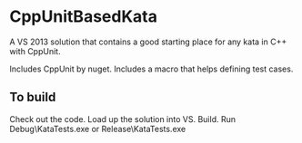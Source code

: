 # CppUnitBasedKata
A VS 2013 solution that contains a good starting place for any kata in C++ with CppUnit. 

Includes CppUnit by nuget. Includes a macro that helps defining test cases.

## To build
Check out the code.
Load up the solution into VS.
Build.
Run Debug\KataTests.exe or Release\KataTests.exe
